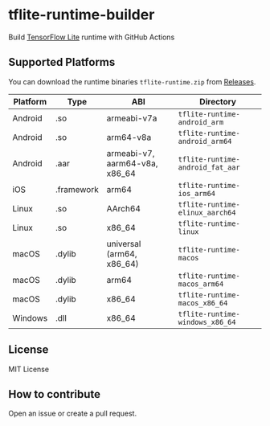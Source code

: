 # tflite-runtime-builder

Build [TensorFlow Lite](https://www.tensorflow.org/lite) runtime with GitHub Actions

## Supported Platforms

You can download the runtime binaries `tflite-runtime.zip` from [Releases](https://github.com/stakemura/tflite-runtime-builder/releases).

| Platform | Type | ABI         |  Directory                   |
|----------|------|-------------|-------------------------------------|
| Android  | .so  | armeabi-v7a | `tflite-runtime-android_arm`        |
| Android  | .so  | arm64-v8a   | `tflite-runtime-android_arm64`      |
| Android  | .aar  | armeabi-v7, aarm64-v8a, x86_64   | `tflite-runtime-android_fat_aar`      |
| iOS      | .framework  | arm64       | `tflite-runtime-ios_arm64`          |
| Linux    | .so  | AArch64     | `tflite-runtime-elinux_aarch64`     |
| Linux    | .so  | x86_64      | `tflite-runtime-linux`              |
| macOS    | .dylib | universal (arm64, x86_64)   | `tflite-runtime-macos`    |
| macOS    | .dylib | arm64       | `tflite-runtime-macos_arm64`        |
| macOS    | .dylib | x86_64      | `tflite-runtime-macos_x86_64`       |
| Windows  | .dll | x86_64      | `tflite-runtime-windows_x86_64`     |

## License

MIT License

## How to contribute

Open an issue or create a pull request.
